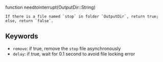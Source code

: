 function need*to*interrupt(OutputDir::String)

```
If there is a file named `stop` in folder `OutputDir`, return true; else, return `false`.
```

## Keywords

  * `remove`: if true, remove the `stop` file asynchronously
  * `delay`: if true, wait for 0.1 second to avoid file locking error
